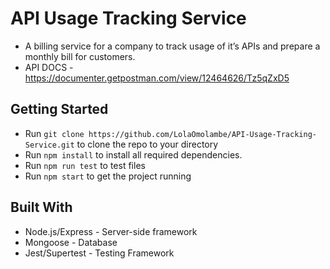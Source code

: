 # API Usage Tracking Service

- A billing service for a company to track usage of it’s APIs and prepare a monthly bill for customers.
- API DOCS - https://documenter.getpostman.com/view/12464626/Tz5qZxD5  <br />


## Getting Started
- Run ```git clone https://github.com/LolaOmolambe/API-Usage-Tracking-Service.git``` to clone the repo to your directory
- Run ``` npm install ``` to install all required dependencies.
- Run ```npm run test``` to test files
- Run ```npm start``` to get the project running

## Built With
- Node.js/Express - Server-side framework
- Mongoose - Database
- Jest/Supertest - Testing Framework
